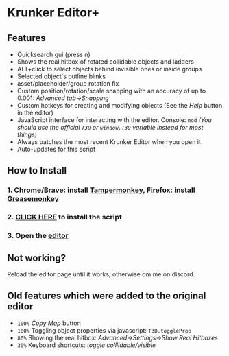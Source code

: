 # Krunker Editor+

## Features
- Quicksearch gui (press n)
- Shows the real hitbox of rotated collidable objects and ladders
- ALT+click to select objects behind invisible ones or inside groups
- Selected object's outline blinks
- asset/placeholder/group rotation fix
- Custom position/rotation/scale snapping with an accuracy of up to 0.001: *Advanced tab→Snapping*
- Custom hotkeys for creating and modifying objects (See the *Help* button in the editor)
- JavaScript interface for interacting with the editor. Console: `mod`
 *(You should use the official `T3D` or `window.T3D` variable instead for most things)*
- Always patches the most recent Krunker Editor when you open it
- Auto-updates for this script

## How to Install
### 1. Chrome/Brave: install [Tampermonkey](https://chrome.google.com/webstore/detail/tampermonkey/dhdgffkkebhmkfjojejmpbldmpobfkfo?hl=en), Firefox: install [Greasemonkey](https://addons.mozilla.org/en-US/firefox/addon/greasemonkey/)

### 2. [CLICK HERE](https://github.com/j4k0xb/Krunker-Editor-Plus/raw/master/userscript.user.js) to install the script
### 3. Open the [editor]([https://krunker.io/editor.html](https://krunker.io/editor.html))

## Not working?
Reload the editor page until it works, otherwise dm me on discord.

## Old features which were added to the original editor
- `100%` *Copy Map* button
- `100%` Toggling object properties via javascript: `T3D.toggleProp`
- `80%` Showing the real hitbox: *Advanced→Settings→Show Real Hitboxes*
- `30%` Keyboard shortcuts: *toggle colllidable/visible*
